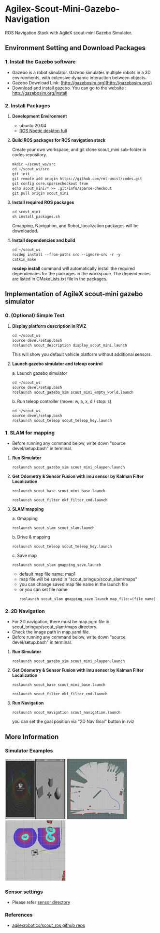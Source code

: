 # Agilex-Scout-Mini-Gazebo-Navigation
ROS Navigation Stack with AgileX scout-mini Gazebo Simulator.

## Environment Setting and Download Packages

### **1. Install the Gazebo software**

* Gazebo is a robot simulator. Gazebo simulates multiple robots in a 3D environments, with extensive dynamic interaction between objects.
* Gazebo Download Link: [http://gazebosim.org](http://gazebosim.org/)
* Download and install gazebo. You can go to the website : <http://gazebosim.org/install>

### **2. Install Packages**

1. **Development Environment**
    * ubuntu 20.04
    * [ROS Noetic desktop full](http://wiki.ros.org/noetic/Installation/Ubuntu)

2. **Build ROS packages for ROS navigation stack**

    Create your own workspace, and git clone scout_mini sub-folder in codes repository.   

    ```
    mkdir ~/scout_ws/src
    cd ~/scout_ws/src
    git init
    git remote add origin https://github.com/rml-unist/codes.git
    git config core.sparsecheckout true
    echo scout_mini/* >> .git/info/sparse-checkout
    git pull origin scout_mini
    ```

3. **Install required ROS packages**

    ```(dependencies) and build from source
    cd scout_mini
    sh install_packages.sh
    ```
    Gmapping, Navigation, and Robot_localization packages will be downloaded.

4. **Install dependencies and build**

    ```
    cd ~/scout_ws
    rosdep install --from-paths src --ignore-src -r -y
    catkin_make
    ```
    **rosdep install** command will automatically install the required dependencies for the packages in the workspace. The dependencies are listed in CMakeLists.txt file in the packages.

## Implementation of AgileX scout-mini gazebo simulator

### **0. (Optional) Simple Test**

1. **Display platform description in RVIZ**
    ```
    cd ~/scout_ws
    source devel/setup.bash
    roslaunch scout_description display_scout_mini.launch 
    ```
    This will show you default vehicle platform without additional sensors.

2. **Launch gazebo simulator and teleop control**

    a. Launch gazebo simulator
    ```
    cd ~/scout_ws
    source devel/setup.bash
    roslaunch scout_gazebo_sim scout_mini_empty_world.launch
    ```

    b. Run teleop controller (move: w, a, x, d / stop: s)

    ```
    cd ~/scout_ws
    source devel/setup.bash
    roslaunch scout_teleop scout_teleop_key.launch 
    ```

### **1. SLAM for mapping**

* Before running any command below, write down "source devel/setup.bash" in terminal.

1. **Run Simulator**

    ```
    roslaunch scout_gazebo_sim scout_mini_playpen.launch
    ```

2. **Get Odometry & Sensor Fusion with imu sensor by Kalman Filter Localization**
    ```
    roslaunch scout_base scout_mini_base.launch
    ```

    ```
    roslaunch scout_filter ekf_filter_cmd.launch
    ```

2. **SLAM mapping**

    a. Gmapping

    ```
    roslaunch scout_slam scout_slam.launch
    ```

    b. Drive & mapping

    ```
    roslaunch scout_teleop scout_teleop_key.launch
    ```

    c. Save map

    ```
    roslaunch scout_slam gmapping_save.launch
    ```
    - default map file name: map1
    - map file will be saved in "scout_bringup/scout_slam/maps"
    - you can change saved map file name in the launch file
    - or you can set file name
        ```
        roslaunch scout_slam gmapping_save.launch map_file:=(file name)
        ```

### 2. **2D Navigation**

* For 2D navigation, there must be map.pgm file in scout_bringup/scout_slam/maps directory.   
* Check the image path in map.yaml file.   
* Before running any command below, write down "source devel/setup.bash" in terminal.

1. **Run Simulator**

    ```
    roslaunch scout_gazebo_sim scout_mini_playpen.launch
    ```

2. **Get Odometry & Sensor Fusion with imu sensor by Kalman Filter Localization**

    ```
    roslaunch scout_base scout_mini_base.launch
    ```

    ```
    roslaunch scout_filter ekf_filter_cmd.launch
    ```

2. **Run Navigation**

    ```
    roslaunch scout_navigation scout_navigation.launch
    ```
    you can set the goal position via "2D Nav Goal" button in rviz

## More Information

### Simulator Examples

<img src="./resources/3d lidar.png" width="200" height="200">
<img src="./resources/slam.png" width="200" height="200">
<img src="./resources/planning.png" width="200" height="200">

### Sensor settings

* Please refer [sensor directory](/sensor)

### References

* [agilexrobotics/scout_ros github repo](https://github.com/agilexrobotics/scout_ros)
